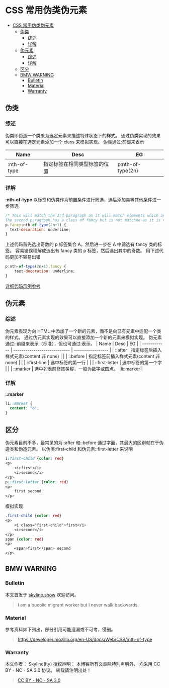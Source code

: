 # CSS 常用伪类伪元素

<!-- @import "[TOC]" {cmd="toc" depthFrom=1 depthTo=6 orderedList=false} -->

<!-- code_chunk_output -->

- [CSS 常用伪类伪元素](#css-常用伪类伪元素)
  - [伪类](#伪类)
    - [综述](#综述)
    - [详解](#详解)
  - [伪元素](#伪元素)
    - [综述](#综述-1)
    - [详解](#详解-1)
  - [区分](#区分)
  - [BMW WARNING](#bmw-warning)
    - [Bulletin](#bulletin)
    - [Material](#material)
    - [Warranty](#warranty)

<!-- /code_chunk_output -->

## 伪类

### 综述

伪类即伪造一个类来为选定元素来描述特殊状态下的样式。
通过伪类实现的效果可以直接在选定元素添加一个 class 来模拟实现。
伪类通过:前缀来表示

| Name         | Desc                         | EG                |
| ------------ | ---------------------------- | ----------------- |
| :nth-of-type | 指定标签在相同类型标签的位置 | p:nth-of-type(2n) |

### 详解

**:nth-of-type**
以标签和伪类作为前置条件进行筛选，选后添加类等其他条件进一步筛选。

```js
/* This will match the 3rd paragraph as it will match elements which are 2n+1 AND have a class of fancy.
The second paragraph has a class of fancy but is not matched as it is not :nth-of-type(2n+1) */
p.fancy:nth-of-type(2n+1) {
  text-decoration: underline;
}
```

上述代码首先选出奇数的 p 标签集合 A，然后进一步在 A 中筛选有 fancy 类的标签。
容易错误理解成选出有 fancy 类的 p 标签，然后选出其中的奇数。
用下述代码更加不容易出错

```js
p:nth-of-type(2n+1).fancy {
    text-decoration: underline;
}
```

[详细代码示例参考](https://developer.mozilla.org/en-US/docs/Web/CSS/:nth-of-type)

## 伪元素

### 综述

伪元素表现为向 HTML 中添加了一个新的元素，而不是向已有元素中适配一个类的样式。
通过伪元素实现的效果可以直接添加一个新的元素来模拟实现。
伪元素通过::前缀来表示（标准），但也可通过:表示。
| Name | Desc | EG |
| ------------ | ---------------------------- | ----------------- |
| ::after | 指定标签后插入样式元素(content 非 none) | |
| ::before | 指定标签前插入样式元素(content 非 none) | |
| ::first-line | 选中标签的第一行 | |
| ::first-letter | 选中标签的第一个字 | |
| ::marker | 选中列表前修饰类容，一般为数字或圆点。 |li::marker |

### 详解

**::marker**

```css
li::marker {
  content: "✪";
}
```

## 区分

伪元素目前不多，最常见的为::after 和::before
通过字面，其最大的区别就在于伪造类和伪造元素。
以伪类:first-child 和伪元素::first-letter 来说明

```css
i:first-child {color: red}
<p>
    <i>first</i>
    <i>second</i>
</p>
p::first-letter {color: red}
<p>
    first second
</p>
```

模拟实现

```css
.first-child {color: red}
<p>
    <i class="first-child">first</i>
    <i>second</i>
</p>
span {color: red}
<p>
    <span>first</span> second
</p>
```

## BMW WARNING

### Bulletin

本文首发于 [skyline.show](skyline.show) 欢迎访问。

> I am a bucolic migrant worker but I never walk backwards.

### Material

参考资料如下列出，部分引用可能遗漏或不可考，侵删。

> https://developer.mozilla.org/en-US/docs/Web/CSS/:nth-of-type

### Warranty

本文作者： Skyline(lty)
授权声明： 本博客所有文章除特别声明外， 均采用 CC BY - NC - SA 3.0 协议。 转载请注明出处！

> [CC BY - NC - SA 3.0](https://creativecommons.org/licenses/by-nc-sa/3.0/deed.zh)
